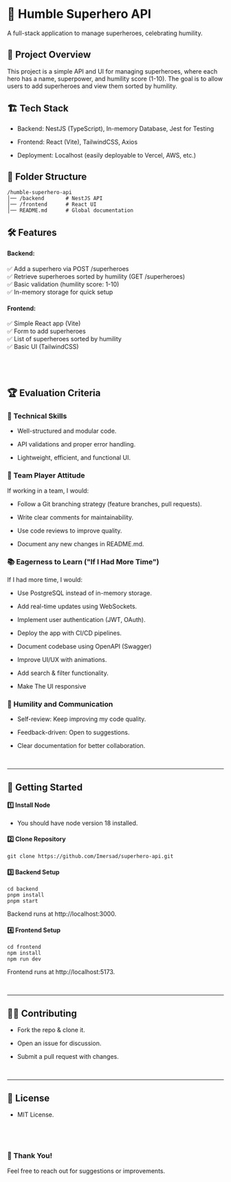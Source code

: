 # 🌟 Humble Superhero API

A full-stack application to manage superheroes, celebrating humility.

## 📌 Project Overview

This project is a simple API and UI for managing superheroes, where each hero has a name, superpower, and humility score (1-10). The goal is to allow users to add superheroes and view them sorted by humility.

## 🏗️ Tech Stack

- Backend: NestJS (TypeScript), In-memory Database, Jest for Testing

- Frontend: React (Vite), TailwindCSS, Axios

- Deployment: Localhost (easily deployable to Vercel, AWS, etc.)

## 📂 Folder Structure

```
/humble-superhero-api
│── /backend       # NestJS API
│── /frontend      # React UI
│── README.md      # Global documentation
```

## 🛠️ Features

#### Backend:

✅ Add a superhero via POST /superheroes\
✅ Retrieve superheroes sorted by humility (GET /superheroes)\
✅ Basic validation (humility score: 1-10)\
✅ In-memory storage for quick setup

#### Frontend:

✅ Simple React app (Vite)\
✅ Form to add superheroes\
✅ List of superheroes sorted by humility\
✅ Basic UI (TailwindCSS)

## &nbsp;

## 🏆 Evaluation Criteria

### 📌 Technical Skills

- Well-structured and modular code.

- API validations and proper error handling.

- Lightweight, efficient, and functional UI.

### 🤝 Team Player Attitude

If working in a team, I would:

- Follow a Git branching strategy (feature branches, pull requests).

- Write clear comments for maintainability.

- Use code reviews to improve quality.

- Document any new changes in README.md.

### 📚 Eagerness to Learn ("If I Had More Time")

If I had more time, I would:

- Use PostgreSQL instead of in-memory storage.

- Add real-time updates using WebSockets.

- Implement user authentication (JWT, OAuth).

- Deploy the app with CI/CD pipelines.

- Document codebase using OpenAPI (Swagger)

- Improve UI/UX with animations.

- Add search & filter functionality.

- Make The UI responsive

### 📝 Humility and Communication

- Self-review: Keep improving my code quality.

- Feedback-driven: Open to suggestions.

- Clear documentation for better collaboration.

&nbsp;
&nbsp;

---

## 🚀 Getting Started

#### 1️⃣ Install Node
- You should have node version 18 installed.

#### 2️⃣ Clone Repository

```
git clone https://github.com/Imersad/superhero-api.git
```

#### 3️⃣ Backend Setup

```
cd backend
pnpm install
pnpm start
```

Backend runs at http://localhost:3000.

#### 4️⃣ Frontend Setup

```
cd frontend
npm install
npm run dev
```

Frontend runs at http://localhost:5173.

&nbsp;
&nbsp;

---

## 👨‍💻 Contributing

- Fork the repo & clone it.

- Open an issue for discussion.

- Submit a pull request with changes.

&nbsp;
&nbsp;

---

## 📜 License

- MIT License.

## &nbsp;

### 🎉 Thank You!

Feel free to reach out for suggestions or improvements.
